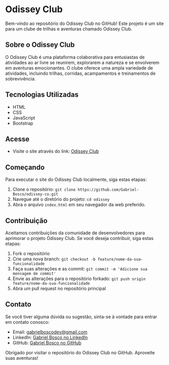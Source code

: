 # Odissey Club

Bem-vindo ao repositório do Odissey Club no GitHub! Este projeto é um site para um clube de trilhas e aventuras chamado Odissey Club.

## Sobre o Odissey Club

O Odissey Club é uma plataforma colaborativa para entusiastas de atividades ao ar livre se reunirem, explorarem a natureza e se envolverem em aventuras emocionantes. O clube oferece uma ampla variedade de atividades, incluindo trilhas, corridas, acampamentos e treinamentos de sobrevivência.

## Tecnologias Utilizadas

- HTML
- CSS
- JavaScript
- Bootstrap

## Acesse

- Visite o site através do link: [Odissey Club](https://odissey-co.vercel.app/)

## Começando

Para executar o site do Odissey Club localmente, siga estas etapas:

1. Clone o repositório: `git clone https://github.com/Gabriel-Bosco/odissey-co.git`
2. Navegue até o diretório do projeto: `cd odissey`
3. Abra o arquivo `index.html` em seu navegador da web preferido.

## Contribuição

Aceitamos contribuições da comunidade de desenvolvedores para aprimorar o projeto Odissey Club. Se você deseja contribuir, siga estas etapas:

1. Fork o repositório
2. Crie uma nova branch: `git checkout -b feature/nome-da-sua-funcionalidade`
3. Faça suas alterações e as commit: `git commit -m 'Adicione sua mensagem de commit'`
4. Envie as alterações para o repositório forkado: `git push origin feature/nome-da-sua-funcionalidade`
5. Abra um pull request no repositório principal

## Contato

Se você tiver alguma dúvida ou sugestão, sinta-se à vontade para entrar em contato conosco:

- Email: [gabrielboscodev@gmail.com](mailto:gabrielboscodev@gmail.com)
- LinkedIn: [Gabriel Bosco no LinkedIn](www.linkedin.com/in/gabriel-bosco-dev)
- GitHub: [Gabriel Bosco no GitHub](https://github.com/Gabriel-Bosco)

Obrigado por visitar o repositório do Odissey Club no GitHub. Aproveite suas aventuras!